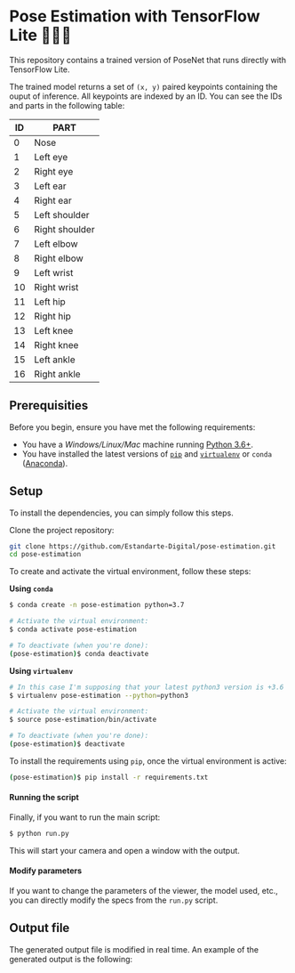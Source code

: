# Pose Estimation with TensorFlow Lite 🚶🏻‍♂️

<!-- Project description -->
This repository contains a trained version of PoseNet that runs directly with TensorFlow Lite.

The trained model returns a set of `(x, y)` paired keypoints containing the ouput of inference. All keypoints are indexed by an ID. You can see the IDs and parts in the following table:

| ID | PART           |
| -- | -------------- |
|  0 | Nose           |
|  1 | Left eye       |
|  2 | Right eye      |
|  3 | Left ear       |
|  4 | Right ear      |
|  5 | Left shoulder  |
|  6 | Right shoulder |
|  7 | Left elbow     |
|  8 | Right elbow    |
|  9 | Left wrist     |
| 10 | Right wrist    |
| 11 | Left hip       |
| 12 | Right hip      |
| 13 | Left knee      |
| 14 | Right knee     |
| 15 | Left ankle     |
| 16 | Right ankle    |


## Prerequisities

Before you begin, ensure you have met the following requirements:

* You have a _Windows/Linux/Mac_ machine running [Python 3.6+](https://www.python.org/).
* You have installed the latest versions of [`pip`](https://pip.pypa.io/en/stable/installing/) and [`virtualenv`](https://virtualenv.pypa.io/en/stable/installation/) or `conda` ([Anaconda](https://www.anaconda.com/distribution/)).


## Setup

To install the dependencies, you can simply follow this steps.

Clone the project repository:
```bash
git clone https://github.com/Estandarte-Digital/pose-estimation.git
cd pose-estimation
```

To create and activate the virtual environment, follow these steps:

**Using `conda`**

```bash
$ conda create -n pose-estimation python=3.7

# Activate the virtual environment:
$ conda activate pose-estimation

# To deactivate (when you're done):
(pose-estimation)$ conda deactivate
```

**Using `virtualenv`**

```bash
# In this case I'm supposing that your latest python3 version is +3.6
$ virtualenv pose-estimation --python=python3

# Activate the virtual environment:
$ source pose-estimation/bin/activate

# To deactivate (when you're done):
(pose-estimation)$ deactivate
```

To install the requirements using `pip`, once the virtual environment is active:
```bash
(pose-estimation)$ pip install -r requirements.txt
```

#### Running the script

Finally, if you want to run the main script:
```bash
$ python run.py
```

This will start your camera and open a window with the output.

#### Modify parameters

If you want to change the parameters of the viewer, the model used, etc., you can directly modify the specs from the `run.py` script.

## Output file

The generated output file is modified in real time. An example of the generated output is the following:

```json

```
